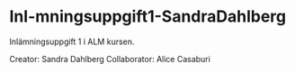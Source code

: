 # Inl-mningsuppgift1-SandraDahlberg
Inlämningsuppgift 1 i ALM kursen.

Creator: Sandra Dahlberg
Collaborator: Alice Casaburi
